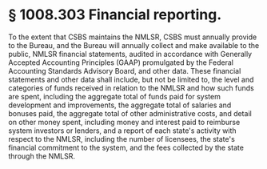 # § 1008.303   Financial reporting.

To the extent that CSBS maintains the NMLSR, CSBS must annually provide to the Bureau, and the Bureau will annually collect and make available to the public, NMLSR financial statements, audited in accordance with Generally Accepted Accounting Principles (GAAP) promulgated by the Federal Accounting Standards Advisory Board, and other data. These financial statements and other data shall include, but not be limited to, the level and categories of funds received in relation to the NMLSR and how such funds are spent, including the aggregate total of funds paid for system development and improvements, the aggregate total of salaries and bonuses paid, the aggregate total of other administrative costs, and detail on other money spent, including money and interest paid to reimburse system investors or lenders, and a report of each state's activity with respect to the NMLSR, including the number of licensees, the state's financial commitment to the system, and the fees collected by the state through the NMLSR.




